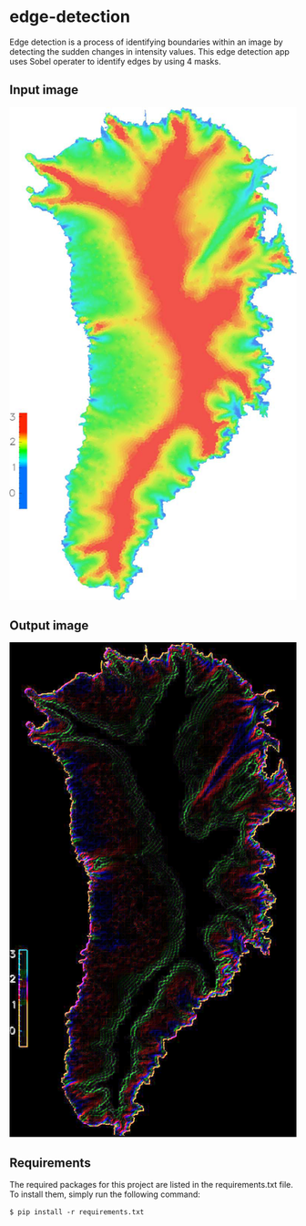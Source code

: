# edge-detection
Edge detection is a process of identifying boundaries within an image by detecting the sudden changes in intensity values. This edge detection app uses Sobel operater to identify edges by using 4 masks.

## Input image
![in](https://github.com/agkittens/edge-detection/blob/main/assets/greenland.bmp?raw=true)

## Output image
![out](https://github.com/agkittens/edge-detection/blob/main/assets/sobel.png?raw=true)


## Requirements
The required packages for this project are listed in the requirements.txt file. To install them, simply run the following command:
```
$ pip install -r requirements.txt
```
